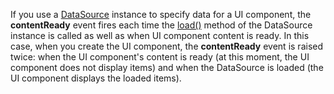 If you use a [DataSource](/api-reference/30%20Data%20Layer/DataSource '/Documentation/ApiReference/Data_Layer/DataSource/') instance to specify data for a UI component, the **contentReady** event fires each time the [load()](/api-reference/30%20Data%20Layer/DataSource/3%20Methods/load().md '/Documentation/ApiReference/Data_Layer/DataSource/Methods/#load') method of the DataSource instance is called as well as when UI component content is ready. In this case, when you create the UI component, the **contentReady** event is raised twice: when the UI component's content is ready (at this moment, the UI component does not display items) and when the DataSource is loaded (the UI component displays the loaded items).